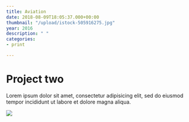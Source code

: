```yaml
---
title: Aviation
date: 2018-08-09T18:05:37.000+00:00
thumbnail: "/upload/istock-505916275.jpg"
year: 2016
description: " "
categories:
- print

---
```

# Project two

Lorem ipsum dolor sit amet, consectetur adipisicing elit, sed do eiusmod tempor incididunt ut labore et dolore magna aliqua.

![](/upload/photo-1516906736502-5d3fedc3019a.jpeg)